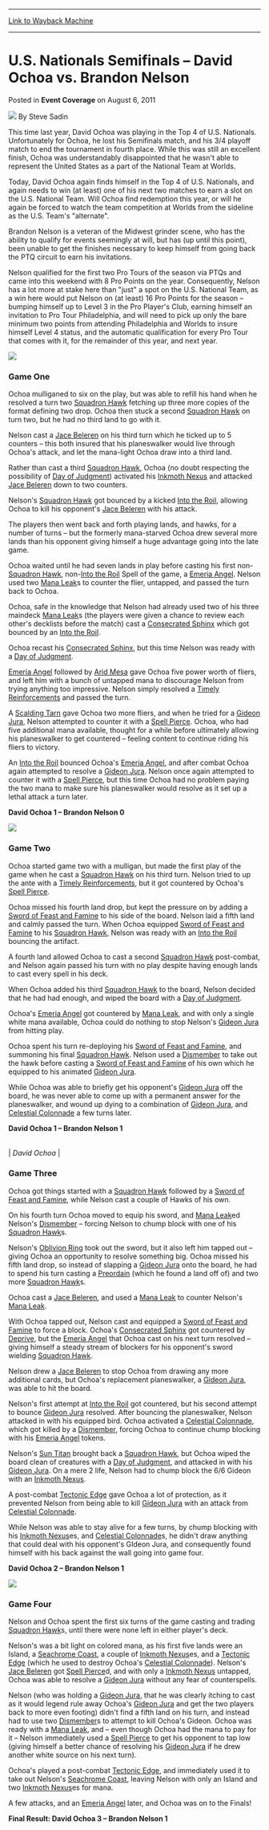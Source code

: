 
---
[Link to Wayback Machine](https://web.archive.org/web/20151027212537/http://magic.wizards.com/en/articles/archive/event-coverage/us-nationals-semifinals-%E2%80%93-david-ochoa-vs-brandon-nelson-2011-08-07)

[_metadata_:author]:- "Steve Sadin"
[_metadata_:description]:- "This time last year, David Ochoa was playing in the Top 4 of U.S. Nationals. Unfortunately for Ochoa, he lost his Semifinals match, and his 3/4 playoff match to end the tournament in fourth place. While this was still an excellent finish, Ochoa was understandably disappointed that he wasn't able to represent the United States as a part of the National Team at Worlds."
[_metadata_:generator]:- "Drupal 7 (http://drupal.org)"
[_metadata_:node]:- "315676"
[_metadata_:path_date]:- "2011-08-07"
[_metadata_:publish_date]:- "2011-08-06"
[_metadata_:source]:- "div-main-content"
[_metadata_:title]:- "U.S. Nationals Semifinals – David Ochoa vs. Brandon Nelson"
[_metadata_:wayback_capture_timestamp]:- "2015-10-27 21:25:37"
[_metadata_:wayback_raw_url]:- "https://web.archive.org/web/20151027212537id_/http://magic.wizards.com/en/articles/archive/event-coverage/us-nationals-semifinals-%E2%80%93-david-ochoa-vs-brandon-nelson-2011-08-07"
[_metadata_:wayback_url]:- "http://magic.wizards.com/en/articles/archive/event-coverage/us-nationals-semifinals-%E2%80%93-david-ochoa-vs-brandon-nelson-2011-08-07"
---


U.S. Nationals Semifinals – David Ochoa vs. Brandon Nelson
==========================================================



 Posted in **Event Coverage**
 on August 6, 2011 






![](https://media.magic.wizards.com/styles/auth_small/public/images/person/authorpic_SteveSadin.jpg)
By Steve Sadin










This time last year, David Ochoa was playing in the Top 4 of U.S. Nationals. Unfortunately for Ochoa, he lost his Semifinals match, and his 3/4 playoff match to end the tournament in fourth place. While this was still an excellent finish, Ochoa was understandably disappointed that he wasn't able to represent the United States as a part of the National Team at Worlds.


Today, David Ochoa again finds himself in the Top 4 of U.S. Nationals, and again needs to win (at least) one of his next two matches to earn a slot on the U.S. National Team. Will Ochoa find redemption this year, or will he again be forced to watch the team competition at Worlds from the sideline as the U.S. Team's "alternate".


Brandon Nelson is a veteran of the Midwest grinder scene, who has the ability to qualify for events seemingly at will, but has (up until this point), been unable to get the finishes necessary to keep himself from going back the PTQ circuit to earn his invitations.


Nelson qualified for the first two Pro Tours of the season via PTQs and came into this weekend with 8 Pro Points on the year. Consequently, Nelson has a lot more at stake here than "just" a spot on the U.S. National Team, as a win here would put Nelson on (at least) 16 Pro Points for the season – bumping himself up to Level 3 in the Pro Player's Club, earning himself an invitation to Pro Tour Philadelphia, and will need to pick up only the bare minimum two points from attending Philadelphia and Worlds to insure himself Level 4 status, and the automatic qualification for every Pro Tour that comes with it, for the remainder of this year, and next year.


![](https://media.wizards.com/legacy/mtg/images/daily/events/usnat11/sf%20ochoa%20nelson.jpg)
### Game One


Ochoa mulliganed to six on the play, but was able to refill his hand when he resolved a turn two [Squadron Hawk](http://gatherer.wizards.com/Pages/Card/Details.aspx?name=Squadron+Hawk) fetching up three more copies of the format defining two drop. Ochoa then stuck a second [Squadron Hawk](http://gatherer.wizards.com/Pages/Card/Details.aspx?name=Squadron+Hawk) on turn two, but he had no third land to go with it.


Nelson cast a [Jace Beleren](http://gatherer.wizards.com/Pages/Card/Details.aspx?name=Jace+Beleren) on his third turn which he ticked up to 5 counters – this both insured that his planeswalker would live through Ochoa's attack, and let the mana-light Ochoa draw into a third land.


Rather than cast a third [Squadron Hawk](http://gatherer.wizards.com/Pages/Card/Details.aspx?name=Squadron+Hawk), Ochoa (no doubt respecting the possibility of [Day of Judgment](http://gatherer.wizards.com/Pages/Card/Details.aspx?name=Day+of+Judgment)) activated his [Inkmoth Nexus](http://gatherer.wizards.com/Pages/Card/Details.aspx?name=Inkmoth+Nexus) and attacked [Jace Beleren](http://gatherer.wizards.com/Pages/Card/Details.aspx?name=Jace+Beleren) down to two counters.


Nelson's [Squadron Hawk](http://gatherer.wizards.com/Pages/Card/Details.aspx?name=Squadron+Hawk) got bounced by a kicked [Into the Roil](http://gatherer.wizards.com/Pages/Card/Details.aspx?name=Into+the+Roil), allowing Ochoa to kill his opponent's [Jace Beleren](http://gatherer.wizards.com/Pages/Card/Details.aspx?name=Jace+Beleren) with his attack.


The players then went back and forth playing lands, and hawks, for a number of turns – but the formerly mana-starved Ochoa drew several more lands than his opponent giving himself a huge advantage going into the late game.


Ochoa waited until he had seven lands in play before casting his first non-[Squadron Hawk](http://gatherer.wizards.com/Pages/Card/Details.aspx?name=Squadron+Hawk), non-[Into the Roil](http://gatherer.wizards.com/Pages/Card/Details.aspx?name=Into+the+Roil) Spell of the game, a [Emeria Angel](http://gatherer.wizards.com/Pages/Card/Details.aspx?name=Emeria+Angel). Nelson used two [Mana Leak](http://gatherer.wizards.com/Pages/Card/Details.aspx?name=Mana+Leak)s to counter the flier, untapped, and passed the turn back to Ochoa.


Ochoa, safe in the knowledge that Nelson had already used two of his three maindeck [Mana Leak](http://gatherer.wizards.com/Pages/Card/Details.aspx?name=Mana+Leak)s (the players were given a chance to review each other's decklists before the match) cast a [Consecrated Sphinx](http://gatherer.wizards.com/Pages/Card/Details.aspx?name=Consecrated+Sphinx) which got bounced by an [Into the Roil](http://gatherer.wizards.com/Pages/Card/Details.aspx?name=Into+the+Roil).


Ochoa recast his [Consecrated Sphinx](http://gatherer.wizards.com/Pages/Card/Details.aspx?name=Consecrated+Sphinx), but this time Nelson was ready with a [Day of Judgment](http://gatherer.wizards.com/Pages/Card/Details.aspx?name=Day+of+Judgment).


[Emeria Angel](http://gatherer.wizards.com/Pages/Card/Details.aspx?name=Emeria+Angel) followed by [Arid Mesa](http://gatherer.wizards.com/Pages/Card/Details.aspx?name=Arid+Mesa) gave Ochoa five power worth of fliers, and left him with a bunch of untapped mana to discourage Nelson from trying anything too impressive. Nelson simply resolved a [Timely Reinforcements](http://gatherer.wizards.com/Pages/Card/Details.aspx?name=Timely+Reinforcements) and passed the turn.


A [Scalding Tarn](http://gatherer.wizards.com/Pages/Card/Details.aspx?name=Scalding+Tarn) gave Ochoa two more fliers, and when he tried for a [Gideon Jura](http://gatherer.wizards.com/Pages/Card/Details.aspx?name=Gideon+Jura), Nelson attempted to counter it with a [Spell Pierce](http://gatherer.wizards.com/Pages/Card/Details.aspx?name=Spell+Pierce). Ochoa, who had five additional mana available, thought for a while before ultimately allowing his planeswalker to get countered – feeling content to continue riding his fliers to victory.


An [Into the Roil](http://gatherer.wizards.com/Pages/Card/Details.aspx?name=Into+the+Roil) bounced Ochoa's [Emeria Angel](http://gatherer.wizards.com/Pages/Card/Details.aspx?name=Emeria+Angel), and after combat Ochoa again attempted to resolve a [Gideon Jura](http://gatherer.wizards.com/Pages/Card/Details.aspx?name=Gideon+Jura). Nelson once again attempted to counter it with a [Spell Pierce](http://gatherer.wizards.com/Pages/Card/Details.aspx?name=Spell+Pierce), but this time Ochoa had no problem paying the two mana to make sure his planeswalker would resolve as it set up a lethal attack a turn later.


**David Ochoa 1 – Brandon Nelson 0**


![](https://media.wizards.com/legacy/mtg/images/daily/events/usnat11/sf%20nelson.jpg)
### Game Two


Ochoa started game two with a mulligan, but made the first play of the game when he cast a [Squadron Hawk](http://gatherer.wizards.com/Pages/Card/Details.aspx?name=Squadron+Hawk) on his third turn. Nelson tried to up the ante with a [Timely Reinforcements](http://gatherer.wizards.com/Pages/Card/Details.aspx?name=Timely+Reinforcements), but it got countered by Ochoa's [Spell Pierce](http://gatherer.wizards.com/Pages/Card/Details.aspx?name=Spell+Pierce).


Ochoa missed his fourth land drop, but kept the pressure on by adding a [Sword of Feast and Famine](http://gatherer.wizards.com/Pages/Card/Details.aspx?name=Sword+of+Feast+and+Famine) to his side of the board. Nelson laid a fifth land and calmly passed the turn. When Ochoa equipped [Sword of Feast and Famine](http://gatherer.wizards.com/Pages/Card/Details.aspx?name=Sword+of+Feast+and+Famine) to his [Squadron Hawk](http://gatherer.wizards.com/Pages/Card/Details.aspx?name=Squadron+Hawk), Nelson was ready with an [Into the Roil](http://gatherer.wizards.com/Pages/Card/Details.aspx?name=Into+the+Roil) bouncing the artifact.


A fourth land allowed Ochoa to cast a second [Squadron Hawk](http://gatherer.wizards.com/Pages/Card/Details.aspx?name=Squadron+Hawk) post-combat, and Nelson again passed his turn with no play despite having enough lands to cast every spell in his deck.


When Ochoa added his third [Squadron Hawk](http://gatherer.wizards.com/Pages/Card/Details.aspx?name=Squadron+Hawk) to the board, Nelson decided that he had had enough, and wiped the board with a [Day of Judgment](http://gatherer.wizards.com/Pages/Card/Details.aspx?name=Day+of+Judgment).


Ochoa's [Emeria Angel](http://gatherer.wizards.com/Pages/Card/Details.aspx?name=Emeria+Angel) got countered by [Mana Leak](http://gatherer.wizards.com/Pages/Card/Details.aspx?name=Mana+Leak), and with only a single white mana available, Ochoa could do nothing to stop Nelson's [Gideon Jura](http://gatherer.wizards.com/Pages/Card/Details.aspx?name=Gideon+Jura) from hitting play.


Ochoa spent his turn re-deploying his [Sword of Feast and Famine](http://gatherer.wizards.com/Pages/Card/Details.aspx?name=Sword+of+Feast+and+Famine), and summoning his final [Squadron Hawk](http://gatherer.wizards.com/Pages/Card/Details.aspx?name=Squadron+Hawk). Nelson used a [Dismember](http://gatherer.wizards.com/Pages/Card/Details.aspx?name=Dismember) to take out the hawk before casting a [Sword of Feast and Famine](http://gatherer.wizards.com/Pages/Card/Details.aspx?name=Sword+of+Feast+and+Famine) of his own which he equipped to his animated [Gideon Jura](http://gatherer.wizards.com/Pages/Card/Details.aspx?name=Gideon+Jura).


While Ochoa was able to briefly get his opponent's [Gideon Jura](http://gatherer.wizards.com/Pages/Card/Details.aspx?name=Gideon+Jura) off the board, he was never able to come up with a permanent answer for the planeswalker, and wound up dying to a combination of [Gideon Jura](http://gatherer.wizards.com/Pages/Card/Details.aspx?name=Gideon+Jura), and [Celestial Colonnade](http://gatherer.wizards.com/Pages/Card/Details.aspx?name=Celestial+Colonnade) a few turns later.


**David Ochoa 1 – Brandon Nelson 1**





|  |
| --- |
| 
*David Ochoa* |


### Game Three


Ochoa got things started with a [Squadron Hawk](http://gatherer.wizards.com/Pages/Card/Details.aspx?name=Squadron+Hawk) followed by a [Sword of Feast and Famine](http://gatherer.wizards.com/Pages/Card/Details.aspx?name=Sword+of+Feast+and+Famine), while Nelson cast a couple of Hawks of his own.


On his fourth turn Ochoa moved to equip his sword, and [Mana Leak](http://gatherer.wizards.com/Pages/Card/Details.aspx?name=Mana+Leak)ed Nelson's [Dismember](http://gatherer.wizards.com/Pages/Card/Details.aspx?name=Dismember) – forcing Nelson to chump block with one of his [Squadron Hawk](http://gatherer.wizards.com/Pages/Card/Details.aspx?name=Squadron+Hawk)s.


Nelson's [Oblivion Ring](http://gatherer.wizards.com/Pages/Card/Details.aspx?name=Oblivion+Ring) took out the sword, but it also left him tapped out – giving Ochoa an opportunity to resolve something big. Ochoa missed his fifth land drop, so instead of slapping a [Gideon Jura](http://gatherer.wizards.com/Pages/Card/Details.aspx?name=Gideon+Jura) onto the board, he had to spend his turn casting a [Preordain](http://gatherer.wizards.com/Pages/Card/Details.aspx?name=Preordain) (which he found a land off of) and two more [Squadron Hawk](http://gatherer.wizards.com/Pages/Card/Details.aspx?name=Squadron+Hawk)s.


Ochoa cast a [Jace Beleren](http://gatherer.wizards.com/Pages/Card/Details.aspx?name=Jace+Beleren), and used a [Mana Leak](http://gatherer.wizards.com/Pages/Card/Details.aspx?name=Mana+Leak) to counter Nelson's [Mana Leak](http://gatherer.wizards.com/Pages/Card/Details.aspx?name=Mana+Leak).


With Ochoa tapped out, Nelson cast and equipped a [Sword of Feast and Famine](http://gatherer.wizards.com/Pages/Card/Details.aspx?name=Sword+of+Feast+and+Famine) to force a block. Ochoa's [Consecrated Sphinx](http://gatherer.wizards.com/Pages/Card/Details.aspx?name=Consecrated+Sphinx) got countered by [Deprive](http://gatherer.wizards.com/Pages/Card/Details.aspx?name=Deprive), but the [Emeria Angel](http://gatherer.wizards.com/Pages/Card/Details.aspx?name=Emeria+Angel) that Ochoa cast on his next turn resolved – giving himself a steady stream of blockers for his opponent's sword wielding [Squadron Hawk](http://gatherer.wizards.com/Pages/Card/Details.aspx?name=Squadron+Hawk).


Nelson drew a [Jace Beleren](http://gatherer.wizards.com/Pages/Card/Details.aspx?name=Jace+Beleren) to stop Ochoa from drawing any more additional cards, but Ochoa's replacement planeswalker, a [Gideon Jura](http://gatherer.wizards.com/Pages/Card/Details.aspx?name=Gideon+Jura), was able to hit the board.


Nelson's first attempt at [Into the Roil](http://gatherer.wizards.com/Pages/Card/Details.aspx?name=Into+the+Roil) got countered, but his second attempt to bounce [Gideon Jura](http://gatherer.wizards.com/Pages/Card/Details.aspx?name=Gideon+Jura) resolved. After bouncing the planeswalker, Nelson attacked in with his equipped bird. Ochoa activated a [Celestial Colonnade](http://gatherer.wizards.com/Pages/Card/Details.aspx?name=Celestial+Colonnade), which got killed by a [Dismember](http://gatherer.wizards.com/Pages/Card/Details.aspx?name=Dismember), forcing Ochoa to continue chump blocking with his [Emeria Angel](http://gatherer.wizards.com/Pages/Card/Details.aspx?name=Emeria+Angel) tokens.


Nelson's [Sun Titan](http://gatherer.wizards.com/Pages/Card/Details.aspx?name=Sun+Titan) brought back a [Squadron Hawk](http://gatherer.wizards.com/Pages/Card/Details.aspx?name=Squadron+Hawk), but Ochoa wiped the board clean of creatures with a [Day of Judgment](http://gatherer.wizards.com/Pages/Card/Details.aspx?name=Day+of+Judgment), and attacked in with his [Gideon Jura](http://gatherer.wizards.com/Pages/Card/Details.aspx?name=Gideon+Jura). On a mere 2 life, Nelson had to chump block the 6/6 Gideon with an [Inkmoth Nexus](http://gatherer.wizards.com/Pages/Card/Details.aspx?name=Inkmoth+Nexus).


A post-combat [Tectonic Edge](http://gatherer.wizards.com/Pages/Card/Details.aspx?name=Tectonic+Edge) gave Ochoa a lot of protection, as it prevented Nelson from being able to kill [Gideon Jura](http://gatherer.wizards.com/Pages/Card/Details.aspx?name=Gideon+Jura) with an attack from [Celestial Colonnade](http://gatherer.wizards.com/Pages/Card/Details.aspx?name=Celestial+Colonnade).


While Nelson was able to stay alive for a few turns, by chump blocking with his [Inkmoth Nexus](http://gatherer.wizards.com/Pages/Card/Details.aspx?name=Inkmoth+Nexus)es, and [Celestial Colonnade](http://gatherer.wizards.com/Pages/Card/Details.aspx?name=Celestial+Colonnade)s, he didn't draw anything that could deal with his opponent's GIdeon Jura, and consequently found himself with his back against the wall going into game four.


**David Ochoa 2 – Brandon Nelson 1**


![](https://media.wizards.com/legacy/mtg/images/daily/events/usnat11/sf%20ochoa%20nelson.jpg)
### Game Four


Nelson and Ochoa spent the first six turns of the game casting and trading [Squadron Hawk](http://gatherer.wizards.com/Pages/Card/Details.aspx?name=Squadron+Hawk)s, until there were none left in either player's deck.


Nelson's was a bit light on colored mana, as his first five lands were an Island, a [Seachrome Coast](http://gatherer.wizards.com/Pages/Card/Details.aspx?name=Seachrome+Coast), a couple of [Inkmoth Nexus](http://gatherer.wizards.com/Pages/Card/Details.aspx?name=Inkmoth+Nexus)es, and a [Tectonic Edge](http://gatherer.wizards.com/Pages/Card/Details.aspx?name=Tectonic+Edge) (which he used to destroy Ochoa's [Celestial Colonnade](http://gatherer.wizards.com/Pages/Card/Details.aspx?name=Celestial+Colonnade)). Nelson's [Jace Beleren](http://gatherer.wizards.com/Pages/Card/Details.aspx?name=Jace+Beleren) got [Spell Pierce](http://gatherer.wizards.com/Pages/Card/Details.aspx?name=Spell+Pierce)d, and with only a [Inkmoth Nexus](http://gatherer.wizards.com/Pages/Card/Details.aspx?name=Inkmoth+Nexus) untapped, Ochoa was able to resolve a [Gideon Jura](http://gatherer.wizards.com/Pages/Card/Details.aspx?name=Gideon+Jura) without any fear of counterspells.


Nelson (who was holding a [Gideon Jura](http://gatherer.wizards.com/Pages/Card/Details.aspx?name=Gideon+Jura), that he was clearly itching to cast as it would legend rule away Ochoa's [Gideon Jura](http://gatherer.wizards.com/Pages/Card/Details.aspx?name=Gideon+Jura) and get the two players back to more even footing) didn't find a fifth land on his turn, and instead had to use two [Dismember](http://gatherer.wizards.com/Pages/Card/Details.aspx?name=Dismember)s to attempt to kill Ochoa's Gideon. Ochoa was ready with a [Mana Leak](http://gatherer.wizards.com/Pages/Card/Details.aspx?name=Mana+Leak), and – even though Ochoa had the mana to pay for it – Nelson immediately used a [Spell Pierce](http://gatherer.wizards.com/Pages/Card/Details.aspx?name=Spell+Pierce) to get his opponent to tap low (giving himself a better chance of resolving his [Gideon Jura](http://gatherer.wizards.com/Pages/Card/Details.aspx?name=Gideon+Jura) if he drew another white source on his next turn).


Ochoa's played a post-combat [Tectonic Edge](http://gatherer.wizards.com/Pages/Card/Details.aspx?name=Tectonic+Edge), and immediately used it to take out Nelson's [Seachrome Coast](http://gatherer.wizards.com/Pages/Card/Details.aspx?name=Seachrome+Coast), leaving Nelson with only an Island and two [Inkmoth Nexus](http://gatherer.wizards.com/Pages/Card/Details.aspx?name=Inkmoth+Nexus)es for mana.


A few attacks, and an [Emeria Angel](http://gatherer.wizards.com/Pages/Card/Details.aspx?name=Emeria+Angel) later, and Ochoa was on to the Finals!


**Final Result: David Ochoa 3 – Brandon Nelson 1**

 




